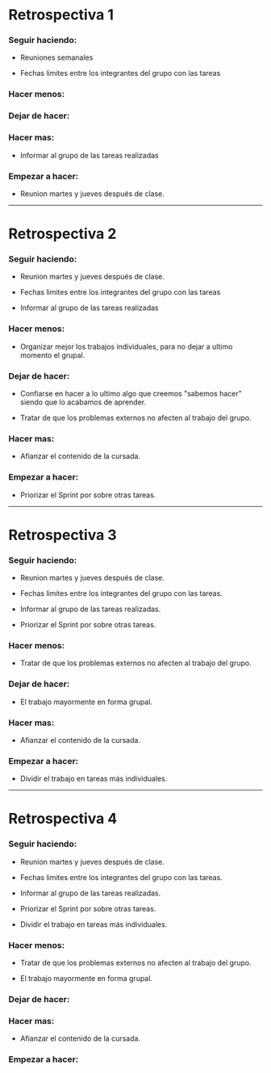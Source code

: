 <h1>Retrospectiva 1</h1>

<h3>Seguir haciendo:</h3>

- Reuniones semanales

- Fechas limites entre los integrantes del grupo con las tareas


<h3>Hacer menos:</h3>


<h3>Dejar de hacer:</h3> 


<h3>Hacer mas:</h3>

- Informar al grupo de las tareas realizadas


<h3>Empezar a hacer:</h3>

- Reunion martes y jueves después de clase.


_______________________________________________________________________________________________________________________________



<h1>Retrospectiva 2</h1>

<h3>Seguir haciendo:</h3>

- Reunion martes y jueves después de clase.

- Fechas limites entre los integrantes del grupo con las tareas

- Informar al grupo de las tareas realizadas


<h3>Hacer menos:</h3>
 
 - Organizar mejor los trabajos individuales, para no dejar a ultimo momento el grupal.
 

<h3>Dejar de hacer:</h3> 

- Confiarse en hacer a lo ultimo algo que creemos "sabemos hacer" siendo que lo acabamos de aprender.

- Tratar de que los problemas externos no afecten al trabajo del grupo.


<h3>Hacer mas:</h3>

- Afianzar el contenido de la cursada.


<h3>Empezar a hacer:</h3>

- Priorizar el Sprint por sobre otras tareas.


_______________________________________________________________________________________________________________________________



<h1>Retrospectiva 3</h1>

<h3>Seguir haciendo:</h3>

- Reunion martes y jueves después de clase.

- Fechas limites entre los integrantes del grupo con las tareas.

- Informar al grupo de las tareas realizadas.

- Priorizar el Sprint por sobre otras tareas.


<h3>Hacer menos:</h3>
 
 - Tratar de que los problemas externos no afecten al trabajo del grupo.
 

<h3>Dejar de hacer:</h3> 

- El trabajo mayormente en forma grupal.


<h3>Hacer mas:</h3>

- Afianzar el contenido de la cursada.


<h3>Empezar a hacer:</h3>

- Dividir el trabajo en tareas más individuales.

_______________________________________________________________________________________________________________________________



<h1>Retrospectiva 4</h1>

<h3>Seguir haciendo:</h3>

- Reunion martes y jueves después de clase.

- Fechas limites entre los integrantes del grupo con las tareas.

- Informar al grupo de las tareas realizadas.

- Priorizar el Sprint por sobre otras tareas.

- Dividir el trabajo en tareas más individuales.


<h3>Hacer menos:</h3>
 
 - Tratar de que los problemas externos no afecten al trabajo del grupo.
 
 - El trabajo mayormente en forma grupal.
 

<h3>Dejar de hacer:</h3> 



<h3>Hacer mas:</h3>

- Afianzar el contenido de la cursada.


<h3>Empezar a hacer:</h3>




